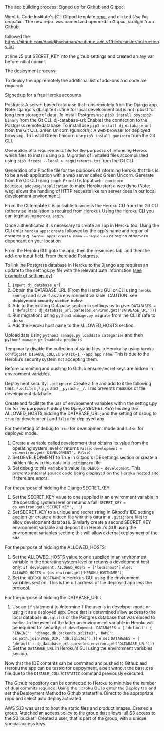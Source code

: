 The app building process:
Signed up for Github and Gitpod.

Went to Code Institute's (CI) Gitpod template [repo.](https://github.com/Code-Institute-Org/gitpod-full-template) and clicked *Use this template*. The new repo. was named and openned in Gitpod, straight from Github.

followed the https://github.com/davidjbuchanan/boutique_ado_v1/blob/master/instructions.txt

at line 25 put SECRET_KEY into the github settings and created an any var before initial commit








The deployment process:

To deploy the app remotely the additional list of add-ons and code are required:

Signed up for a free Heroku accounts

Postgres: A server-based database that runs remotely from the Django app. Note: Django's db.sqlite3 is fine for local development but is not robust for long term storage of data. To install Postgres use `pip3 install psycopg2-binary` from the Git CLI.
dj-database-url: Enables the connection to the Postgress remote database. To install use `pip3 install dj_database_url` from the Git CLI.
Green Unicorn (gunicorn): A web browser for deployed browsing. To install Green Unicorn use `pip3 install gunicorn` from the Git CLI.

Generation of a requirements file for the purposes of informing Heroku which files to install using pip. Migration of installed files accomplished using `pip3 freeze --local > requirements.txt` from the Git CLI.

Generation of a Procfile file for the purposes of informing Heroku that this is to be a web application with a web server called Green Unicorn.
Generate from the Git CLI using `touch Procfile`.
Input `web: gunicorn boutique_ado.wsgi:application` to make Horoku start a web dyno (Note: wsgi allows the handling of HTTP requests like run server does in our local development environment.)

From the CI template it is possible to access the Heroku CLI from the Git CLI (otherwise installation is required from [Heroku]( https://devcenter.heroku.com/articles/heroku-cli)). Using the Heroku CLI you can login using `heroku login`. 

Once authenticated it is necessary to create an app in Heroku too:
Using the CLI enter `heroku apps:create` followed by the app's name and region of creation e.g. `heroku apps:create name --region eu` or region otherwise dependant on your location. 

From the Heroku GUI goto the app; then the resources tab, and then the add-ons input field. From there add Postgress. 

To link the Postgress database in Heroku to the Django app requires an update to the settings.py file with the relevant path information ([see example of settings.py]()): 
1) `Import dj_database_url`
2) Obtain the DATABASE_URL (From the Heroku GUI or CLI using `heroku config`) and save it as an environment variable. CAUTION: see deployment security section below.
3) Add to the existing Database section in settings.py to give: 
    `DATABASES = {'default': dj_database_url.parse(os.environ.get('DATABASE_URL'))}`
4) Run migrations using `python3 manage.py migrate` from the CLI if safe to do so.
5) Add the Heroku host name to the ALLOWED_HOSTS section.

Upload data using `python3 manage.py loaddata categories` and then `python3 manage.py loaddata products`

Temporarily disable the collection of static files to Heroku by using `heroku config:set DISABLE_COLLECTSTATIC=1 --app app name`. This is due to the Heroku's security system not accepting them. 

Before commiting and pushing to Github ensure secret keys are hidden in environment variables. 

Deployment security:
`.gitignore`: Create a file and add to it the following files: `*.sqlite3` ,`*.pyc` and `__pycache__/`. This prevents missuse of the development database.

Create and facilitate the use of environment variables within the settings.py file for the purposes hidding the Django SECRET_KEY; hidding the ALLOWED_HOSTS;hidding the DATABASE_URL; and the setting of debug to `true` for development and `false` for deployed app.

For the setting of debug to `true` for development mode and `false` for deployed mode:
1) Create a variable called development that obtains its value from the operating system level or returns `False`: `development = os.environ.get('DEVELOPMENT', False)`
2) Set DEVELEOPMENT to True in Gitpod's IDE settings section or create a hidden file with this data in a `.gitignore` file
3) Set debug to this variable's value i.e. `DEBUG = development`. This prevents internal source code being displayed on the Heroku hosted site if there are errors.


For the purpose of hidding the Django SECRET_KEY:
1) Set the SECRET_KEY value to one supplied in an environment variable in the operating system level or returns a fail: `SECRET_KEY = os.environ.get('SECRET_KEY', '')`
2) Set SECRET_KEY to a unique and secret string in Gitpod's IDE settings section (or create a hidden file with this data in a `.gitignore` file) to allow development database. Similarly create a second SECRET_KEY environment variable and deposit it in Heroku's GUI using the environment variables section; this will allow external deployment of the site.


For the purpose of hidding the ALLOWED_HOSTS:
1) Set the ALLOWED_HOSTS value to one supplied in an environment variable in the operating system level or returns a development host only: 
`if development:`
    `ALLOWED_HOSTS = ['localhost']`
`else:`
    `ALLOWED_HOSTS = [os.environ.get('HEROKU_HOSTNAME')]`
2) Set the `HEROKU_HOSTNAME` in Heroku's GUI using the environment variables section. This is the url address of the deployed app less the protocol.


For the purpose of hidding the DATABASE_URL:
1) Use an `if` statement to determine if the user is in developer mode or using it as a deployed app. Once that is determined allow access to the local database `db.sqlite3` or the Postgres database that was eluded to earlier. In the event of the latter an environment variable in Heroku will be required for security:
`if development:`
    `DATABASES = {`
        `'default': {`
            `'ENGINE': 'django.db.backends.sqlite3',`
            `'NAME': os.path.join(BASE_DIR, 'db.sqlite3'),}}`
`else:`
    `DATABASES = {`
        `'default': dj_database_url.parse(os.environ.get('DATABASE_URL'))}`
2) Set the `DATABASE_URL` in Heroku's GUI using the environment variables section.

Now that the IDE contents can be commited and pushed to Github and Heroku the app can be tested for deployment, albeit without the base.css file due to the `DISABLE_COLLECTSTATIC` command previously executed.

The Github repository can be connected to Heroku to minimise the number of dual commits required: Using the Heroku GUI's enter the Deploy tab and set the Deployment Method to Github masterfile. Direct to the appropriate repo and select auto deploy activated.


AWS S33 was used to host the static files and product images.
Created a group. Attached an access policy to the group that allows full S3 access to the S3 'bucket'.
Created a user, that is part of the group, with a unique special access keys.
